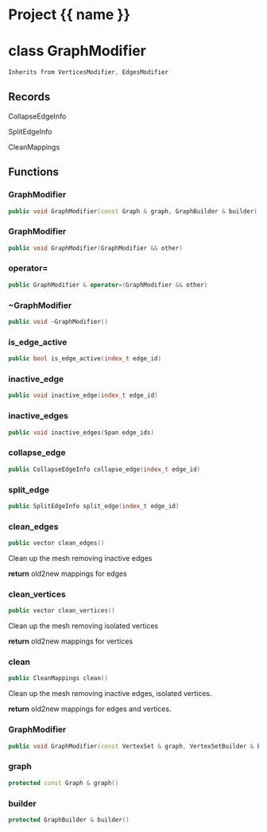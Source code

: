 <script setup>
import {useRoute} from 'vitepress'
const {path} = useRoute()
const tokens = path.split('/')
const words = tokens[2].split('-');
for (let i = 0; i < words.length; i++) {
    words[i] = words[i].charAt(0).toUpperCase() + words[i].slice(1);
    words[i] = words[i].replace('geode', 'Geode')
}
const name = words.join('-');
</script>
# Project {{ name }}

# class GraphModifier


```cpp
Inherits from VerticesModifier, EdgesModifier
```



## Records

CollapseEdgeInfo

SplitEdgeInfo

CleanMappings



## Functions

### GraphModifier

```cpp
public void GraphModifier(const Graph & graph, GraphBuilder & builder)
```


### GraphModifier

```cpp
public void GraphModifier(GraphModifier && other)
```


### operator=

```cpp
public GraphModifier & operator=(GraphModifier && other)
```


### ~GraphModifier

```cpp
public void ~GraphModifier()
```


### is_edge_active

```cpp
public bool is_edge_active(index_t edge_id)
```


### inactive_edge

```cpp
public void inactive_edge(index_t edge_id)
```


### inactive_edges

```cpp
public void inactive_edges(Span edge_ids)
```


### collapse_edge

```cpp
public CollapseEdgeInfo collapse_edge(index_t edge_id)
```


### split_edge

```cpp
public SplitEdgeInfo split_edge(index_t edge_id)
```


### clean_edges

```cpp
public vector clean_edges()
```


 Clean up the mesh removing inactive edges

**return** old2new mappings for edges

### clean_vertices

```cpp
public vector clean_vertices()
```


 Clean up the mesh removing isolated vertices

**return** old2new mappings for vertices

### clean

```cpp
public CleanMappings clean()
```


 Clean up the mesh removing inactive edges, isolated vertices.

**return** old2new mappings for edges and vertices.

### GraphModifier

```cpp
public void GraphModifier(const VertexSet & graph, VertexSetBuilder & builder, MeshModifierFactoryKey key)
```


### graph

```cpp
protected const Graph & graph()
```


### builder

```cpp
protected GraphBuilder & builder()
```




